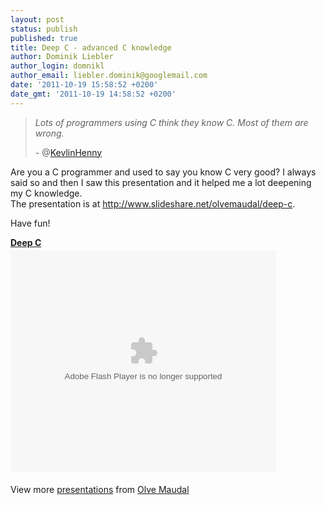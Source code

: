 ```yaml
---
layout: post
status: publish
published: true
title: Deep C - advanced C knowledge
author: Dominik Liebler
author_login: domnikl
author_email: liebler.dominik@googlemail.com
date: '2011-10-19 15:58:52 +0200'
date_gmt: '2011-10-19 14:58:52 +0200'
---
```

<blockquote><em>Lots of programmers using C think they know C. Most of them are wrong.</em></p>
<p>- @<a href="https://twitter.com/#!/kevlinhenney/status/123323974842200064" target="_blank">KevlinHenny</a></p></blockquote>
<p>Are you a C programmer and used to say you know C very good? I always said so and then I saw this presentation and it helped me a lot deepening my C knowledge.<br />
The presentation is at <a href="http://www.slideshare.net/olvemaudal/deep-c" target="_blank">http://www.slideshare.net/olvemaudal/deep-c</a>.</p>
<p>Have fun!</p>
<div id="__ss_9626718" style="width: 425px;"><strong style="display: block; margin: 12px 0 4px;"><a title="Deep C" href="http://www.slideshare.net/olvemaudal/deep-c" target="_blank">Deep C</a></strong> <object id="__sse9626718" width="425" height="355" classid="clsid:d27cdb6e-ae6d-11cf-96b8-444553540000" codebase="http://download.macromedia.com/pub/shockwave/cabs/flash/swflash.cab#version=6,0,40,0"><param name="allowFullScreen" value="true" /><param name="allowScriptAccess" value="always" /><param name="src" value="http://static.slidesharecdn.com/swf/ssplayer2.swf?doc=deepcslidesoct2012-111010033910-phpapp01&amp;stripped_title=deep-c&amp;userName=olvemaudal" /><param name="allowscriptaccess" value="always" /><param name="allowfullscreen" value="true" /><embed id="__sse9626718" width="425" height="355" type="application/x-shockwave-flash" src="http://static.slidesharecdn.com/swf/ssplayer2.swf?doc=deepcslidesoct2012-111010033910-phpapp01&amp;stripped_title=deep-c&amp;userName=olvemaudal" allowFullScreen="true" allowScriptAccess="always" allowscriptaccess="always" allowfullscreen="true" /> </object></p>
<div style="padding: 5px 0 12px;">View more <a href="http://www.slideshare.net/" target="_blank">presentations</a> from <a href="http://www.slideshare.net/olvemaudal" target="_blank">Olve Maudal</a></div>
</div>
